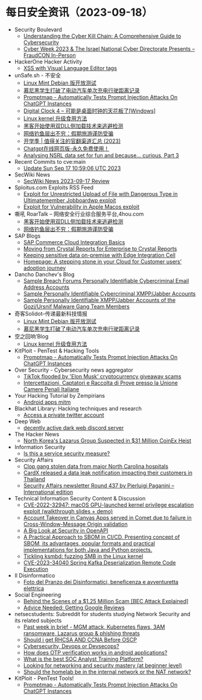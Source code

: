 # 每日安全资讯（2023-09-18）

- Security Boulevard
  - [Understanding the Cyber Kill Chain: A Comprehensive Guide to Cybersecurity](https://securityboulevard.com/2023/09/understanding-the-cyber-kill-chain-a-comprehensive-guide-to-cybersecurity/)
  - [Cyber Week 2023 & The Israel National Cyber Directorate Presents – FraudCON In-Person](https://securityboulevard.com/2023/09/cyber-week-2023-the-israel-national-cyber-directorate-presents-fraudcon-in-person/)
- HackerOne Hacker Activity
  - [XSS with Visual Language Editor tags](https://hackerone.com/reports/2031855)
- unSafe.sh - 不安全
  - [Linux Mint Debian 版开放测试](https://buaq.net/go-177276.html)
  - [慕尼黑学生打破了电动汽车单次充电行驶距离记录](https://buaq.net/go-177277.html)
  - [Promptmap - Automatically Tests Prompt Injection Attacks On ChatGPT Instances](https://buaq.net/go-177254.html)
  - [Digital Clock 4 – 可能是桌面时钟的天花板了[Windows]](https://buaq.net/go-177236.html)
  - [Linux kernel 升级食用方法](https://buaq.net/go-177234.html)
  - [黑客开始使用双DLL侧加载技术来逃避检测](https://buaq.net/go-177233.html)
  - [网络钓鱼层出不穷：假期旅游谨防受骗](https://buaq.net/go-177222.html)
  - [开学季 | 值得关注的官翻渠道汇总 (2023)](https://buaq.net/go-177232.html)
  - [Chatgpt在线网页版-永久免费使用！](https://buaq.net/go-177207.html)
  - [Analysing NSRL data set for fun and because… curious, Part 3](https://buaq.net/go-177206.html)
- Recent Commits to cve:main
  - [Update Sun Sep 17 10:59:06 UTC 2023](https://github.com/trickest/cve/commit/ebc3c2a6011b63721e621f89f7261e799e8e7978)
- SecWiki News
  - [SecWiki News 2023-09-17 Review](http://www.sec-wiki.com/?2023-09-17)
- Sploitus.com Exploits RSS Feed
  - [Exploit for Unrestricted Upload of File with Dangerous Type in Ultimatemember Jobboardwp exploit](https://sploitus.com/exploit?id=A3FA9D53-987B-5F4C-90B7-BF510D6D23B8&utm_source=rss&utm_medium=rss)
  - [Exploit for Vulnerability in Apple Macos exploit](https://sploitus.com/exploit?id=C4F52BEB-0B01-583C-BAA5-2598A7909A6F&utm_source=rss&utm_medium=rss)
- 嘶吼 RoarTalk – 网络安全行业综合服务平台,4hou.com
  - [黑客开始使用双DLL侧加载技术来逃避检测](https://www.4hou.com/posts/JKyl)
  - [网络钓鱼层出不穷：假期旅游谨防受骗](https://www.4hou.com/posts/rqvK)
- SAP Blogs
  - [SAP Commerce Cloud Integration Basics](https://blogs.sap.com/2023/09/17/sap-commerce-cloud-integration-basic/)
  - [Moving from Crystal Reports for Enterprise to Crystal Reports](https://blogs.sap.com/2023/09/17/moving-from-crystal-reports-for-enterprise-to-crystal-reports/)
  - [Keeping sensitive data on-premise with Edge Integration Cell](https://blogs.sap.com/2023/09/17/keeping-sensitive-data-on-premise-with-edge-integration-cell/)
  - [Homepage: A stepping stone in your Cloud for Customer users’ adoption journey](https://blogs.sap.com/2023/09/17/homepage-a-stepping-stone-in-your-cloud-for-customer-users-adoption-journey/)
- Dancho Danchev's Blog
  - [Sample Breach Forums Personally Identifiable Cybercriminal Email Address Accounts](https://ddanchev.blogspot.com/2023/09/sample-breach-forums-personally.html)
  - [Sample Personally Identifiable Cybercriminal XMPP/Jabber Accounts](https://ddanchev.blogspot.com/2023/09/sample-personally-identifiable_17.html)
  - [Sample Personally Identifiable XMPP/Jabber Accounts of the Gozi/Ursnif Malware Gang Team Members](https://ddanchev.blogspot.com/2023/09/sample-personally-identifiable.html)
- 奇客Solidot–传递最新科技情报
  - [Linux Mint Debian 版开放测试](https://www.solidot.org/story?sid=76106)
  - [慕尼黑学生打破了电动汽车单次充电行驶距离记录](https://www.solidot.org/story?sid=76105)
- 空之回响‘Blog
  - [Linux kernel 升级食用方法](http://blog.rainbutterfly.xyz/2023/09/17/linux-kernel-%e5%8d%87%e7%ba%a7%e9%a3%9f%e7%94%a8%e6%96%b9%e6%b3%95/)
- KitPloit - PenTest & Hacking Tools
  - [Promptmap - Automatically Tests Prompt Injection Attacks On ChatGPT Instances](http://www.kitploit.com/2023/09/promptmap-automatically-tests-prompt.html)
- Over Security - Cybersecurity news aggregator
  - [TikTok flooded by 'Elon Musk' cryptocurrency giveaway scams](https://www.bleepingcomputer.com/news/security/tiktok-flooded-by-elon-musk-cryptocurrency-giveaway-scams/)
  - [Intercettazioni, Captatori e Raccolta di Prove presso la Unione Camere Penali Italiane](https://www.dalchecco.it/disciplina-intercettazioni-captatori-ucpi/)
- Your Hacking Tutorial by Zempirians
  - [Android apps mitm](https://www.reddit.com/r/HowToHack/comments/16koypc/android_apps_mitm/)
- Blackhat Library: Hacking techniques and research
  - [Access a private twitter account](https://www.reddit.com/r/blackhat/comments/16le3o0/access_a_private_twitter_account/)
- Deep Web
  - [decently active dark web discord server](https://www.reddit.com/r/deepweb/comments/16l1ass/decently_active_dark_web_discord_server/)
- The Hacker News
  - [North Korea's Lazarus Group Suspected in $31 Million CoinEx Heist](https://thehackernews.com/2023/09/north-koreas-lazarus-group-suspected-in.html)
- Information Security
  - [Is this a service security measure?](https://www.reddit.com/r/Information_Security/comments/16l0hbl/is_this_a_service_security_measure/)
- Security Affairs
  - [Clop gang stolen data from major North Carolina hospitals](https://securityaffairs.com/150949/cyber-crime/north-carolina-hospitals-data-breach.html)
  - [CardX released a data leak notification impacting their customers in Thailand](https://securityaffairs.com/150939/data-breach/cardx-data-leak-thailand.html)
  - [Security Affairs newsletter Round 437 by Pierluigi Paganini – International edition](https://securityaffairs.com/150931/breaking-news/security-affairs-newsletter-round-437-by-pierluigi-paganini-international-edition.html)
- Technical Information Security Content & Discussion
  - [CVE-2022-32947: macOS GPU-launched kernel privilege escalation exploit (walkthrough slides + demo)](https://www.reddit.com/r/netsec/comments/16kwvfl/cve202232947_macos_gpulaunched_kernel_privilege/)
  - [Account Takeover in Canvas Apps served in Comet due to failure in Cross-Window-Message Origin validation](https://www.reddit.com/r/netsec/comments/16l167p/account_takeover_in_canvas_apps_served_in_comet/)
  - [A Big Look at Security in OpenAPI](https://www.reddit.com/r/netsec/comments/16ktnu5/a_big_look_at_security_in_openapi/)
  - [A Practical Approach to SBOM in CI/CD. Presenting concept of SBOM, its advantages, popular formats and practical implementations for both Java and Python projects.](https://www.reddit.com/r/netsec/comments/16l5vtu/a_practical_approach_to_sbom_in_cicd_presenting/)
  - [Tickling ksmbd: fuzzing SMB in the Linux kernel](https://www.reddit.com/r/netsec/comments/16kvckv/tickling_ksmbd_fuzzing_smb_in_the_linux_kernel/)
  - [CVE-2023-34040 Spring Kafka Deserialization Remote Code Execution](https://www.reddit.com/r/netsec/comments/16kvb77/cve202334040_spring_kafka_deserialization_remote/)
- Il Disinformatico
  - [Foto del Pranzo dei Disinformatici, beneficenza e avventuretta elettrica](http://attivissimo.blogspot.com/2023/09/foto-del-pranzo-dei-disinformatici.html)
- Social Engineering
  - [Behind the Scenes of a $1.25 Million Scam [BEC Attack Explained]](https://www.reddit.com/r/SocialEngineering/comments/16l1azk/behind_the_scenes_of_a_125_million_scam_bec/)
  - [Advice Needed: Getting Google Reviews](https://www.reddit.com/r/SocialEngineering/comments/16ktpx1/advice_needed_getting_google_reviews/)
- netsecstudents: Subreddit for students studying Network Security and its related subjects
  - [Past week in brief - MGM attack, Kubernetes flaws, 3AM ransomware, Lazarus group & phishing threats](https://www.reddit.com/r/netsecstudents/comments/16l8fuu/past_week_in_brief_mgm_attack_kubernetes_flaws/)
  - [Should i get RHCSA AND CCNA Before OSCP](https://www.reddit.com/r/netsecstudents/comments/16l3571/should_i_get_rhcsa_and_ccna_before_oscp/)
  - [Cybersecurity, Devops or Devsecops?](https://www.reddit.com/r/netsecstudents/comments/16l16i5/cybersecurity_devops_or_devsecops/)
  - [How does OTP verification works in android applications?](https://www.reddit.com/r/netsecstudents/comments/16krmos/how_does_otp_verification_works_in_android/)
  - [What is the best SOC Analyst Training Platform?](https://www.reddit.com/r/netsecstudents/comments/16koavb/what_is_the_best_soc_analyst_training_platform/)
  - [Looking for networking and security mastery (at beginner level)](https://www.reddit.com/r/netsecstudents/comments/16l29g7/looking_for_networking_and_security_mastery_at/)
  - [Should the homelab be in the internal network or the NAT network?](https://www.reddit.com/r/netsecstudents/comments/16kmxqh/should_the_homelab_be_in_the_internal_network_or/)
- KitPloit - PenTest Tools!
  - [Promptmap - Automatically Tests Prompt Injection Attacks On ChatGPT Instances](http://www.kitploit.com/2023/09/promptmap-automatically-tests-prompt.html)
